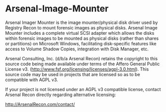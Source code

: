 Arsenal-Image-Mounter
=====================

Arsenal Imager Mounter is the image mounter/physical disk driver used by Registry Recon to mount forensic images as physical disks.  Arsenal Image Mounter includes a complete virtual SCSI adapter which allows the disks within forensic images to be mounted as physical disks (rather than shares or partitions) on Microsoft Windows, facilitating disk-specific features like access to Volume Shadow Copies, integration with Disk Manager, etc.

Arsenal Consulting, Inc. (d/b/a Arsenal Recon) retains the copyright to this source code being made available under terms of the Affero General Public License v3. (http://www.fsf.org/licensing/licenses/agpl-3.0.html).  This source code may be used in projects that are licensed so as to be compatible with AGPL v3.

If your project is not licensed under an AGPL v3 compatible license, contact Arsenal Recon directly regarding alternative licensing:

http://ArsenalRecon.com/contact/
